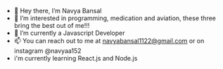 - 👋 Hey there, I’m Navya Bansal
- 👀 I’m interested in programming, medication and aviation, these three bring the best out of me!!!
- 🌱 I’m currently a Javascript Developer
- 📫 You can reach out to me at navyabansal1122@gmail.com or on instagram @navyaa152
- i'm currently learning React.js and Node.js

<!---
navyabansaltech/navyabansaltech is a ✨ special ✨ repository because its `README.md` (this file) appears on your GitHub profile.
You can click the Preview link to take a look at your changes.
--->
